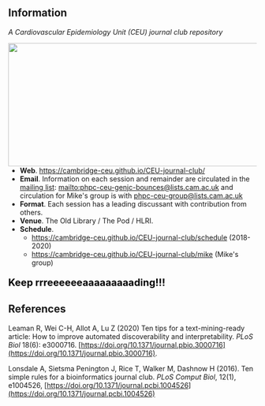 ## Information

*A Cardiovascular Epidemiology Unit (CEU) journal club repository*

<a href="https://phdcomics.com/comics/archive_print.php?comicid=963"><img src="http://phdcomics.com/comics/archive/phd011108s.gif" width="560" height="250" align="right"></a>

* **Web**. <https://cambridge-ceu.github.io/CEU-journal-club/>
* **Email**. Information on each session and remainder are circulated in the <a href="mailto:phpc-ceu-genjc-bounces@lists.cam.ac.uk">mailing list</a>: <mailto:phpc-ceu-genjc-bounces@lists.cam.ac.uk> and circulation for Mike's group is with [phpc-ceu-group@lists.cam.ac.uk](mailto:phpc-ceu-group@lists.cam.ac.uk)
* **Format**. Each session has a leading discussant with contribution from others.
* **Venue**. The Old Library / The Pod / HLRI.
* **Schedule**.
    - <https://cambridge-ceu.github.io/CEU-journal-club/schedule> (2018-2020)
    - <https://cambridge-ceu.github.io/CEU-journal-club/mike> (Mike's group)

<p align="left", style="color:black;font-size:20px"><b>Keep rrreeeeeeaaaaaaaaading!!!</b></p>

## References

Leaman R, Wei C-H, Allot A, Lu Z (2020) Ten tips for a text-mining-ready article: How to improve automated discoverability and interpretability. *PLoS Biol* 18(6): e3000716. [https://doi.org/10.1371/journal.pbio.3000716](https://doi.org/10.1371/journal.pbio.3000716).

Lonsdale A, Sietsma Penington J, Rice T, Walker M, Dashnow H (2016). Ten simple rules for a bioinformatics journal club. *PLoS Comput Biol*, 12(1), e1004526, [https://doi.org/10.1371/journal.pcbi.1004526](https://doi.org/10.1371/journal.pcbi.1004526)
